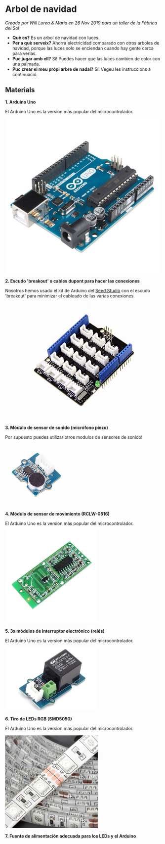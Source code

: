 # Arbol de navidad
*Creado por Will Lorea & Maria en 26 Nov 2019 para un taller de la Fàbrica del Sol*

- **Què es?** Es un arbol de navidad con luces.
- **Per a què serveix?**  Ahorra electricidad comparado con otros arboles de navidad, porque las luces solo se enciendan cuando hay gente cerca para verlas.
- **Puc jugar amb ell?** Sí! Puedes hacer que las luces cambien de color con una palmada.
- **Puc crear el meu pròpi arbre de nadal?** Sí! Vegeu les instruccions a continuació.

## Materials
**1. Arduino Uno**

El Arduino Uno es la version más popular del microcontrolador. 

<img src="https://github.com/La-Fabrica-del-Sol/detector_de_moviment_d-nadal/blob/master/img/arduino_uno.jpg" width=500>

**2. Escudo 'breakout' o cables dupont para hacer las conexiones**

Nosotros hemos usado el kit de Arduino del [Seed Studio](https://www.seeedstudio.com/Grove-Starter-Kit-for-Arduino-p-1855.html) con el escudo 'breakout' para minimizar el cableado de las varias conexiones. 

<img src="https://github.com/La-Fabrica-del-Sol/detector_de_moviment_d-nadal/blob/master/img/breakout.jpg" width=600>

**3. Módulo de sensor de sonido (micrófono piezo)**

Por supuesto puedes utilizar otros modulos de sensores de sonido!

<img src="https://github.com/La-Fabrica-del-Sol/detector_de_moviment_d-nadal/blob/master/img/sound_sensor.jpg" width=200>

**4. Módulo de sensor de movimiento (RCLW-0516)**

El Arduino Uno es la version más popular del microcontrolador. 

<img src="https://github.com/La-Fabrica-del-Sol/detector_de_moviment_d-nadal/blob/master/img/rcwl-0516.jpg" width=300>

**5. 3x módulos de interruptor electrónico (relés)**

El Arduino Uno es la version más popular del microcontrolador. 

<img src="https://github.com/La-Fabrica-del-Sol/detector_de_moviment_d-nadal/blob/master/img/relay.jpg" width=300>

**6. Tiro de LEDs RGB (SMD5050)**

El Arduino Uno es la version más popular del microcontrolador. 

<img src="https://github.com/La-Fabrica-del-Sol/detector_de_moviment_d-nadal/blob/master/img/smd5050.jpg" width=300>

**7. Fuente de alimentación adecuada para los LEDs y el Arduino**






